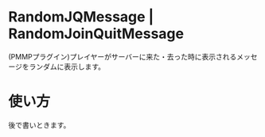 # RandomJQMessage | RandomJoinQuitMessage
(PMMPプラグイン)プレイヤーがサーバーに来た・去った時に表示されるメッセージをランダムに表示します。

# 使い方
後で書いときます。
